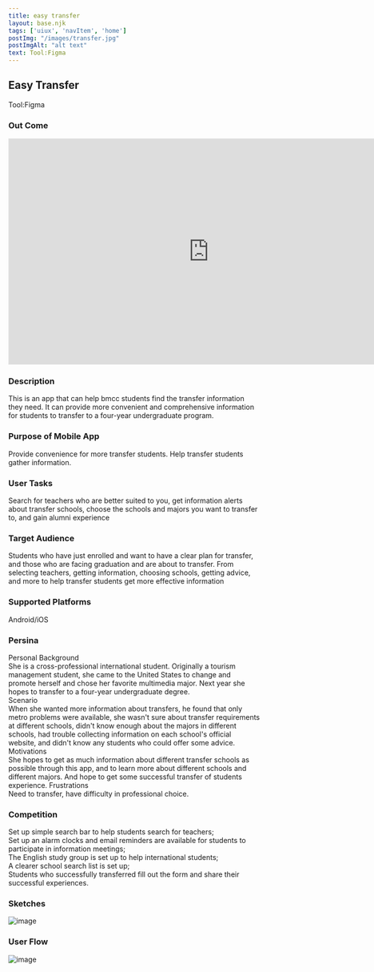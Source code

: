 ```yaml
---
title: easy transfer
layout: base.njk
tags: ['uiux', 'navItem', 'home']
postImg: "/images/transfer.jpg"
postImgAlt: "alt text"
text: Tool:Figma 
---
```

<main>
  <div class="detailpage">   
 <div class="description"> 
    <h2 class="dptitle">Easy Transfer</h2>  
   <p class="dpword">Tool:Figma</p>
   <h3 class="projectdetail">Out Come</h3>
<div class="iframecontainer"> 
 <iframe class="responsive-iframe" style="border: 1px solid rgba(0, 0, 0, 0.1);" width="800" height="450" src="https://www.figma.com/embed?embed_host=share&url=https%3A%2F%2Fwww.figma.com%2Ffile%2FxDHk0uXHv23dagtwLTfo2A%2Ffinal-xueyingliu%3Fnode-id%3D0%253A1" allowfullscreen></iframe>
</div>
  <h3 class="projectdetail">Description</h3>
   <p class="dpword"> This is an app that can help bmcc students find the transfer information they need. It can provide more convenient and comprehensive information for students to transfer to a four-year undergraduate program.</p>
   <h3 class="projectdetail">Purpose of Mobile App  </h3>
   <p class="dpword">Provide convenience for more transfer students. Help transfer students gather information.</p>
   <h3 class="projectdetail">User Tasks</h3>
   <p class="dpword">Search for teachers who are better suited to you, get information alerts about transfer schools, choose the schools and majors you want to transfer to, and gain alumni experience</p>
   <h3 class="projectdetail">Target Audience </h3>
   <p class="dpword">Students who have just enrolled and want to have a clear plan for transfer, and those who are facing graduation and are about to transfer.
From selecting teachers, getting information, choosing schools, getting advice, and more to help transfer students get more effective information
</p>
   <h3 class="projectdetail">Supported Platforms</h3>
   <p class="dpword">Android/iOS</p>
   <h3 class="projectdetail">Persina</h3>
    <p class="dpword">
   Personal Background<br>
She is a cross-professional international student. Originally a tourism management student, she came to the United States to change and promote herself and chose her favorite multimedia major. Next year she hopes to transfer to a four-year undergraduate degree.<br>
Scenario<br>
When she wanted more information about transfers, he found that only metro problems were available, she wasn't sure about transfer requirements at different schools, didn't know enough about the majors in different schools, had trouble collecting information on each school's official website, and didn't know any students who could offer some advice.
Motivations<br>
She hopes to get as much information about different transfer schools as possible through this app, and to learn more about different schools and different majors. And hope to get some successful transfer of students experience.
Frustrations<br>
Need to transfer, have difficulty in professional choice.
</p>
   <h3 class="projectdetail">Competition</h3>
   <p class="dpword">Set up simple search bar to help students search for teachers;<br>
 Set up an alarm clocks and email reminders are available for students to participate in information meetings; <br>
The English study group is set up to help international students; <br>
A clearer school search list is set up; <br>
Students who successfully transferred fill out the form and share their successful experiences.
</p>

 
<h3 class="projectdetail">Sketches</h3>
<div class="dpimages-width"> 
 <img src="/images/transfersketches.png"  class="dp" alt="image" >
 </div>
<h3 class="projectdetail">User Flow</h3>
  <div class="dpimages-width"> 
<img src="/images/transferuserflow.png"  class="dp" alt="image">
</div>
  </main>